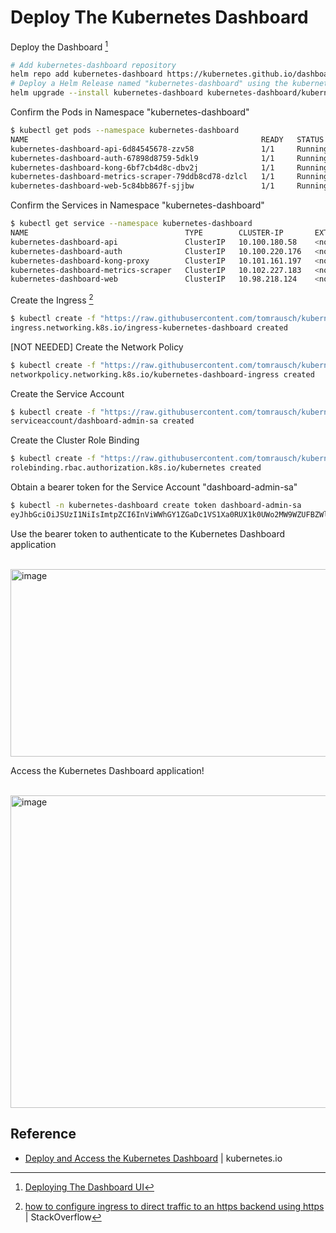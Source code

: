# Deploy The Kubernetes Dashboard

Deploy the Dashboard [^deploying-the-dashboard-ui]
```bash
# Add kubernetes-dashboard repository
helm repo add kubernetes-dashboard https://kubernetes.github.io/dashboard/
# Deploy a Helm Release named "kubernetes-dashboard" using the kubernetes-dashboard chart
helm upgrade --install kubernetes-dashboard kubernetes-dashboard/kubernetes-dashboard --create-namespace --namespace kubernetes-dashboard
```
[^deploying-the-dashboard-ui]: [Deploying The Dashboard UI](https://kubernetes.io/docs/tasks/access-application-cluster/web-ui-dashboard/#deploying-the-dashboard-ui)

Confirm the Pods in Namespace "kubernetes-dashboard"
```bash
$ kubectl get pods --namespace kubernetes-dashboard
NAME                                                    READY   STATUS    RESTARTS   AGE
kubernetes-dashboard-api-6d84545678-zzv58               1/1     Running   0          57s
kubernetes-dashboard-auth-67898d8759-5dkl9              1/1     Running   0          57s
kubernetes-dashboard-kong-6bf7cb4d8c-dbv2j              1/1     Running   0          57s
kubernetes-dashboard-metrics-scraper-79ddb8cd78-dzlcl   1/1     Running   0          57s
kubernetes-dashboard-web-5c84bb867f-sjjbw               1/1     Running   0          57s
```

Confirm the Services in Namespace "kubernetes-dashboard"
```bash
$ kubectl get service --namespace kubernetes-dashboard
NAME                                   TYPE        CLUSTER-IP       EXTERNAL-IP   PORT(S)    AGE
kubernetes-dashboard-api               ClusterIP   10.100.180.58    <none>        8000/TCP   8m41s
kubernetes-dashboard-auth              ClusterIP   10.100.220.176   <none>        8000/TCP   8m41s
kubernetes-dashboard-kong-proxy        ClusterIP   10.101.161.197   <none>        443/TCP    8m41s
kubernetes-dashboard-metrics-scraper   ClusterIP   10.102.227.183   <none>        8000/TCP   8m41s
kubernetes-dashboard-web               ClusterIP   10.98.218.124    <none>        8000/TCP   8m41s
```

Create the Ingress [^create_ingress]
```bash
$ kubectl create -f "https://raw.githubusercontent.com/tomrausch/kubernetes_public/refs/heads/main/src/kubernetes-dashboard/kubernetes-dashboard-ingress.yaml"
ingress.networking.k8s.io/ingress-kubernetes-dashboard created
```
 [^create_ingress]: [how to configure ingress to direct traffic to an https backend using https](https://stackoverflow.com/questions/54459015/how-to-configure-ingress-to-direct-traffic-to-an-https-backend-using-https) | StackOverflow

[NOT NEEDED] Create the Network Policy
```bash
$ kubectl create -f "https://raw.githubusercontent.com/tomrausch/kubernetes_public/refs/heads/main/src/kubernetes-dashboard/kubernetes-dashboard-networkpolicy.yaml"
networkpolicy.networking.k8s.io/kubernetes-dashboard-ingress created
```

Create the Service Account
```bash
$ kubectl create -f "https://raw.githubusercontent.com/tomrausch/kubernetes_public/refs/heads/main/src/kubernetes-dashboard/kubernetes-dashboard-serviceaccount-dashboard-admin-sa.yaml"
serviceaccount/dashboard-admin-sa created
```

Create the Cluster Role Binding
```bash
$ kubectl create -f "https://raw.githubusercontent.com/tomrausch/kubernetes_public/refs/heads/main/src/kubernetes-dashboard/kubernetes-dashboard-clusterrolebinding-dashboard-admin-crb.yaml"
rolebinding.rbac.authorization.k8s.io/kubernetes created
```

Obtain a bearer token for the Service Account "dashboard-admin-sa"
```bash
$ kubectl -n kubernetes-dashboard create token dashboard-admin-sa
eyJhbGciOiJSUzI1NiIsImtpZCI6InViWWhGY1ZGaDc1VS1Xa0RUX1k0UWo2MW9WZUFBZWlacGZaRlNMRDRZc3cifQ.eyJhdWQiOlsiaHR0cHM6Ly9rdWJlcm5ldGVzLmRlZmF1bHQuc3ZjLmNsdXN0ZXIubG9jYWwiXSwiZXhwIjoxNzU1MjE3Njk3LCJpYXQiOjE3NTUyMTQwOTcsImlzcyI6Imh0dHBzOi8va3ViZXJuZXRlcy5kZWZhdWx0LnN2Yy5jbHVzdGVyLmxvY2FsIiwia3ViZXJuZXRlcy5pbyI6eyJuYW1lc3BhY2UiOiJrdWJlcm5ldGVzLWRhc2hib2FyZCIsInNlcnZpY2VhY2NvdW50Ijp7Im5hbWUiOiJkZWZhdWx0IiwidWlkIjoiNzkyMmMzMDEtMTA5MS00MDQ0LWI2ZmYtOTAyZTZhNjUwNjFhIn19LCJuYmYiOjE3NTUyMTQwOTcsInN1YiI6InN5c3RlbTpzZXJ2aWNlYWNjb3VudDprdWJlcm5ldGVzLWRhc2hib2FyZDpkZWZhdWx0In0.eLIgb3IHABYtGtWyk1F7bDOrgvj7oFj_HwoN4vhJDpwvMXofoGvnVpQq51DS_J6PnihrAsLXPETJogJeX1YGuJDS644mYvFyjOd7gv2aKBOrRwJjsc-Sc3vRrO9bKSTgI5JLktyOp_QCF2UNws8wLIYOH-rJpyaV_x9CUQt6sWe7wgqCunBjEl5tqs0Wm5saMayMxL1RwGGzneR3B_J8_7dHz8kes4DCUAeyvt9-nOXzhP-6vwvGz9FLyW79sIq3SywMl5jd_TOzusv1KCdAsPf0zMqDVTeXL8gNJbNNve2vECQBSafIbUFwj2Dir1gVlyuPEZB7KKzP8Uf2K0FfDA
```

Use the bearer token to authenticate to the Kubernetes Dashboard application
<p></p>
&nbsp; &nbsp; &nbsp; &nbsp; <img  width="800" height="300" alt="image" src="https://github.com/user-attachments/assets/bbcba828-a9f2-4b22-94df-e0f1dc6cacc9" />
<p></p>

Access the Kubernetes Dashboard application!
<p></p>
&nbsp; &nbsp; &nbsp; &nbsp; <img width="950" height="500" alt="image" src="https://github.com/user-attachments/assets/d9a66a4b-c25c-447f-a2f1-017b04659982" />
<p></p>

## Reference
- [Deploy and Access the Kubernetes Dashboard](https://kubernetes.io/docs/tasks/access-application-cluster/web-ui-dashboard/) | kubernetes.io

